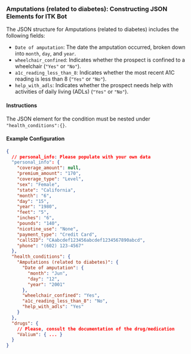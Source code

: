 ### Amputations (related to diabetes): Constructing JSON Elements for ITK Bot

The JSON structure for Amputations (related to diabetes) includes the following fields:

- `Date of amputation`: The date the amputation occurred, broken down into `month`, `day`, and `year`.
- `wheelchair_confined`: Indicates whether the prospect is confined to a wheelchair (`"Yes"` or `"No"`).
- `a1c_reading_less_than_8`: Indicates whether the most recent A1C reading is less than 8 (`"Yes"` or `"No"`).
- `help_with_adls`: Indicates whether the prospect needs help with activities of daily living (ADLs) (`"Yes"` or `"No"`).

#### Instructions

The JSON element for the condition must be nested under `"health_conditions":{}`.

#### Example Configuration

```json
{
  // personal_info: Please populate with your own data
  "personal_info": {
    "coverage_amount": null,
    "premium_amount": "170",
    "coverage_type": "Level",
    "sex": "Female",
    "state": "California",
    "month": "6",
    "day": "15",
    "year": "1980",
    "feet": "5",
    "inches": "6",
    "pounds": "140",
    "nicotine_use": "None",
    "payment_type": "Credit Card",
    "callSID": "CAabcdef123456abcdef1234567890abcd",
    "phone": "(602) 123-4567"
  },
  "health_conditions": {
    "Amputations (related to diabetes)": {
      "Date of amputation": {
        "month": "Jun",
        "day": "12",
        "year": "2001"
      },
      "wheelchair_confined": "Yes",
      "a1c_reading_less_than_8": "No",
      "help_with_adls": "Yes"
    }
  },
  "drugs": {
    // Please, consult the documentation of the drug/medication
    "Valium": { ... }
  }
}
```
